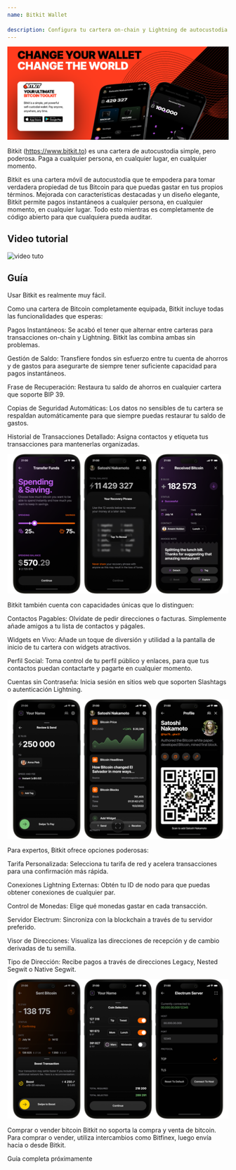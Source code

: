 ```yaml
---
name: Bitkit Wallet

description: Configura tu cartera on-chain y Lightning de autocustodia
---
```


![cover](assets/cover.webp)

Bitkit (https://www.bitkit.to) es una cartera de autocustodia simple, pero poderosa. Paga a cualquier persona, en cualquier lugar, en cualquier momento.

Bitkit es una cartera móvil de autocustodia que te empodera para tomar verdadera propiedad de tus Bitcoin para que puedas gastar en tus propios términos. Mejorada con características destacadas y un diseño elegante, Bitkit permite pagos instantáneos a cualquier persona, en cualquier momento, en cualquier lugar. Todo esto mientras es completamente de código abierto para que cualquiera pueda auditar.


## Video tutorial

![video tuto](https://www.youtube.com/watch?v=FJ3Mqqz4Dmw)

## Guía

Usar Bitkit es realmente muy fácil.


Como una cartera de Bitcoin completamente equipada, Bitkit incluye todas las funcionalidades que esperas:

Pagos Instantáneos: Se acabó el tener que alternar entre carteras para transacciones on-chain y Lightning. Bitkit las combina ambas sin problemas.

Gestión de Saldo: Transfiere fondos sin esfuerzo entre tu cuenta de ahorros y de gastos para asegurarte de siempre tener suficiente capacidad para pagos instantáneos.

Frase de Recuperación: Restaura tu saldo de ahorros en cualquier cartera que soporte BIP 39.

Copias de Seguridad Automáticas: Los datos no sensibles de tu cartera se respaldan automáticamente para que siempre puedas restaurar tu saldo de gastos.

Historial de Transacciones Detallado: Asigna contactos y etiqueta tus transacciones para mantenerlas organizadas.

![cover](assets/1.webp)

Bitkit también cuenta con capacidades únicas que lo distinguen:

Contactos Pagables: Olvídate de pedir direcciones o facturas. Simplemente añade amigos a tu lista de contactos y págales.

Widgets en Vivo: Añade un toque de diversión y utilidad a la pantalla de inicio de tu cartera con widgets atractivos.

Perfil Social: Toma control de tu perfil público y enlaces, para que tus contactos puedan contactarte y pagarte en cualquier momento.

Cuentas sin Contraseña: Inicia sesión en sitios web que soporten Slashtags o autenticación Lightning.

![cover](assets/2.webp)

Para expertos, Bitkit ofrece opciones poderosas:

Tarifa Personalizada: Selecciona tu tarifa de red y acelera transacciones para una confirmación más rápida.

Conexiones Lightning Externas: Obtén tu ID de nodo para que puedas obtener conexiones de cualquier par.

Control de Monedas: Elige qué monedas gastar en cada transacción.

Servidor Electrum: Sincroniza con la blockchain a través de tu servidor preferido.

Visor de Direcciones: Visualiza las direcciones de recepción y de cambio derivadas de tu semilla.

Tipo de Dirección: Recibe pagos a través de direcciones Legacy, Nested Segwit o Native Segwit.

![cover](assets/3.webp)

Comprar o vender bitcoin
Bitkit no soporta la compra y venta de bitcoin. Para comprar o vender, utiliza intercambios como Bitfinex, luego envía hacia o desde Bitkit.

Guía completa próximamente